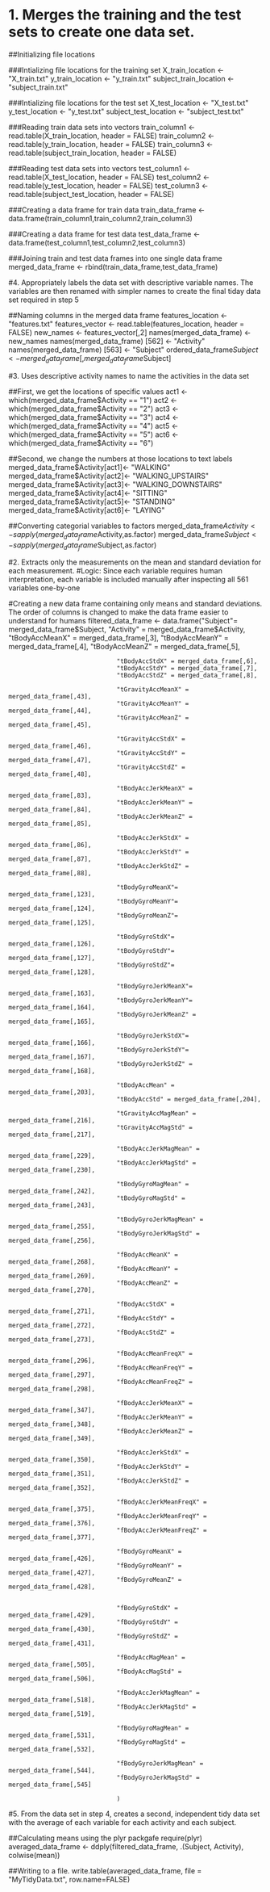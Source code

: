 
# 1. Merges the training and the test sets to create one data set.

##Initializing file locations

###Intializing file locations for the training set
X_train_location <- "X_train.txt"
y_train_location <- "y_train.txt"
subject_train_location <- "subject_train.txt"

###Intializing file locations for the test set
X_test_location <- "X_test.txt"
y_test_location <- "y_test.txt"
subject_test_location <- "subject_test.txt"

###Reading train data sets into vectors
train_column1 <- read.table(X_train_location, header = FALSE)
train_column2 <- read.table(y_train_location, header = FALSE)
train_column3 <- read.table(subject_train_location, header = FALSE)


###Reading test data sets into vectors
test_column1 <- read.table(X_test_location, header = FALSE)
test_column2 <- read.table(y_test_location, header = FALSE)
test_column3 <- read.table(subject_test_location, header = FALSE)

###Creating a data frame for train data
train_data_frame <- data.frame(train_column1,train_column2,train_column3)

###Creating a data frame for test data
test_data_frame <- data.frame(test_column1,test_column2,test_column3) 

###Joining train and test data frames into one single data frame
merged_data_frame <- rbind(train_data_frame,test_data_frame)


#4. Appropriately labels the data set with descriptive variable names. The variables are then renamed with simpler names to create the final tiday data set required in step 5

##Naming columns in the merged data frame
features_location <- "features.txt"
features_vector <- read.table(features_location, header = FALSE)
new_names <- features_vector[,2]
names(merged_data_frame) <- new_names
names(merged_data_frame) [562] <- "Activity" 
names(merged_data_frame) [563] <- "Subject"
ordered_data_frame$Subject <- merged_data_frame[,merged_data_frame$Subject]

#3. Uses descriptive activity names to name the activities in the data set

##First, we get the locations of specific values
act1 <- which(merged_data_frame$Activity == "1")
act2 <- which(merged_data_frame$Activity == "2")
act3 <- which(merged_data_frame$Activity == "3")
act4 <- which(merged_data_frame$Activity == "4")
act5 <- which(merged_data_frame$Activity == "5")
act6 <- which(merged_data_frame$Activity == "6")

##Second, we change the numbers at those locations to text labels
merged_data_frame$Activity[act1]<- "WALKING"
merged_data_frame$Activity[act2]<- "WALKING_UPSTAIRS"
merged_data_frame$Activity[act3]<- "WALKING_DOWNSTAIRS"
merged_data_frame$Activity[act4]<- "SITTING"
merged_data_frame$Activity[act5]<- "STANDING"
merged_data_frame$Activity[act6]<- "LAYING"

##Converting categorial variables to factors
merged_data_frame$Activity <- sapply(merged_data_frame$Activity,as.factor)
merged_data_frame$Subject <- sapply(merged_data_frame$Subject,as.factor)


#2. Extracts only the measurements on the mean and standard deviation for each measurement.
#Logic: Since each variable requires human interpretation, each variable is included manually after inspecting all 561 variables one-by-one

#Creating a new data frame containing only means and standard deviations. The order of columns is changed to make the data frame easier to understand for humans
filtered_data_frame <- data.frame("Subject"= merged_data_frame$Subject, 
                                  "Activity" = merged_data_frame$Activity,
                                  "tBodyAccMeanX" = merged_data_frame[,3],
                                  "tBodyAccMeanY" = merged_data_frame[,4],
                                  "tBodyAccMeanZ" = merged_data_frame[,5],
                                  
                                  "tBodyAccStdX" = merged_data_frame[,6],
                                  "tBodyAccStdY" = merged_data_frame[,7],
                                  "tBodyAccStdZ" = merged_data_frame[,8],
                                  
                                  "tGravityAccMeanX" = merged_data_frame[,43],
                                  "tGravityAccMeanY" = merged_data_frame[,44],
                                  "tGravityAccMeanZ" = merged_data_frame[,45],
                                  
                                  "tGravityAccStdX" = merged_data_frame[,46],
                                  "tGravityAccStdY" = merged_data_frame[,47],
                                  "tGravityAccStdZ" = merged_data_frame[,48],
                                  
                                  "tBodyAccJerkMeanX" = merged_data_frame[,83],
                                  "tBodyAccJerkMeanY" = merged_data_frame[,84],
                                  "tBodyAccJerkMeanZ" = merged_data_frame[,85],
                                  
                                  "tBodyAccJerkStdX" = merged_data_frame[,86],
                                  "tBodyAccJerkStdY" = merged_data_frame[,87],
                                  "tBodyAccJerkStdZ" = merged_data_frame[,88],
                                 
                                  "tBodyGyroMeanX"= merged_data_frame[,123],
                                  "tBodyGyroMeanY"= merged_data_frame[,124],
                                  "tBodyGyroMeanZ"= merged_data_frame[,125],
                                  
                                  "tBodyGyroStdX"= merged_data_frame[,126],
                                  "tBodyGyroStdY"= merged_data_frame[,127],
                                  "tBodyGyroStdZ"= merged_data_frame[,128],
                                  
                                  "tBodyGyroJerkMeanX"= merged_data_frame[,163],
                                  "tBodyGyroJerkMeanY"= merged_data_frame[,164],
                                  "tBodyGyroJerkMeanZ" = merged_data_frame[,165],
                                  
                                  "tBodyGyroJerkStdX"= merged_data_frame[,166],
                                  "tBodyGyroJerkStdY"= merged_data_frame[,167],
                                  "tBodyGyroJerkStdZ" = merged_data_frame[,168],
                                  
                                  "tBodyAccMean" = merged_data_frame[,203],
                                  "tBodyAccStd" = merged_data_frame[,204],
                                  
                                  "tGravityAccMagMean" = merged_data_frame[,216],
                                  "tGravityAccMagStd" = merged_data_frame[,217],
                                
                                  "tBodyAccJerkMagMean" = merged_data_frame[,229],
                                  "tBodyAccJerkMagStd" = merged_data_frame[,230],
                                  
                                  "tBodyGyroMagMean" = merged_data_frame[,242],
                                  "tBodyGyroMagStd" = merged_data_frame[,243],
                                  
                                  "tBodyGyroJerkMagMean" = merged_data_frame[,255],
                                  "tBodyGyroJerkMagStd" = merged_data_frame[,256],
                                  
                                  "fBodyAccMeanX" = merged_data_frame[,268],
                                  "fBodyAccMeanY" = merged_data_frame[,269],
                                  "fBodyAccMeanZ" = merged_data_frame[,270],
                                  
                                  "fBodyAccStdX" = merged_data_frame[,271],
                                  "fBodyAccStdY" = merged_data_frame[,272],
                                  "fBodyAccStdZ" = merged_data_frame[,273],
                                  
                                  "fBodyAccMeanFreqX" = merged_data_frame[,296],
                                  "fBodyAccMeanFreqY" = merged_data_frame[,297],
                                  "fBodyAccMeanFreqZ" = merged_data_frame[,298],
                                  
                                  "fBodyAccJerkMeanX" = merged_data_frame[,347],
                                  "fBodyAccJerkMeanY" = merged_data_frame[,348],
                                  "fBodyAccJerkMeanZ" = merged_data_frame[,349],
                                  
                                  "fBodyAccJerkStdX" = merged_data_frame[,350],
                                  "fBodyAccJerkStdY" = merged_data_frame[,351],
                                  "fBodyAccJerkStdZ" = merged_data_frame[,352],
                                  
                                  "fBodyAccJerkMeanFreqX" = merged_data_frame[,375],
                                  "fBodyAccJerkMeanFreqY" = merged_data_frame[,376],
                                  "fBodyAccJerkMeanFreqZ" = merged_data_frame[,377],
                                  
                                  "fBodyGyroMeanX" = merged_data_frame[,426],
                                  "fBodyGyroMeanY" = merged_data_frame[,427],
                                  "fBodyGyroMeanZ" = merged_data_frame[,428],
                                  
                                  
                                  "fBodyGyroStdX" = merged_data_frame[,429],
                                  "fBodyGyroStdY" = merged_data_frame[,430],
                                  "fBodyGyroStdZ" = merged_data_frame[,431],
                                  
                                  "fBodyAccMagMean" = merged_data_frame[,505],
                                  "fBodyAccMagStd" = merged_data_frame[,506],
                                  
                                  "fBodyAccJerkMagMean" = merged_data_frame[,518],
                                  "fBodyAccJerkMagStd" = merged_data_frame[,519],
                                  
                                  "fBodyGyroMagMean" = merged_data_frame[,531],
                                  "fBodyGyroMagStd" = merged_data_frame[,532],
                                  
                                  "fBodyGyroJerkMagMean" = merged_data_frame[,544],
                                  "fBodyGyroJerkMagStd" = merged_data_frame[,545]                                                                   
                                  
                                  )
#5. From the data set in step 4, creates a second, independent tidy data set with the average of each variable for each activity and each subject.

##Calculating means using the plyr packgafe
require(plyr)
averaged_data_frame <- ddply(filtered_data_frame, .(Subject, Activity), colwise(mean))

##Writing to a file. 
write.table(averaged_data_frame, file = "MyTidyData.txt", row.name=FALSE)

